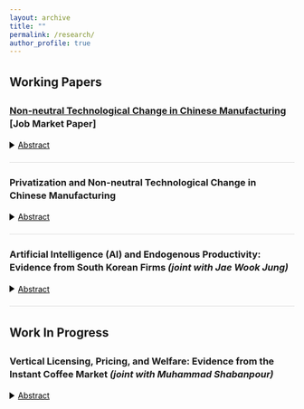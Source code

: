 ```yaml
---
layout: archive
title: ""
permalink: /research/
author_profile: true
---
```


<style>
  /* Typography & spacing */
  body { line-height: 1.4; }
  p, li { font-size: 1em; }
  .coauthors, .subcontent { font-size: 0.9em; }
  h2, h3 { margin-top: 1.5em; }

  /* Subcontent list styling */
  ul.subcontent {
    list-style-type: circle;
    margin-left: 10px;
    padding-left: 10px;
  }

  /* Divider between papers */
  .underline {
    display: block;
    margin: 20px 0;
    border-bottom: 1px solid #ddd;
  }

  /* --- Toggle styles using native <details>/<summary> --- */
  details { margin-top: 6px; }

  /* Hide default marker and add our own triangle */
  summary.toggle-summary {
    cursor: pointer;
    color: #000;
    text-decoration: underline;  /* set to 'none' if you prefer */
    display: inline-flex;
    align-items: center;
    gap: 6px;
    outline: none;
  }

  /* Remove default disclosure marker across browsers */
  summary.toggle-summary::-webkit-details-marker { display: none; }
  summary.toggle-summary::marker { content: ""; }   /* Firefox */

  /* Our triangle (right by default) */
  summary.toggle-summary::before {
    content: "";
    display: inline-block;
    width: 0; height: 0;
    border-style: solid;
    border-width: 6px 0 6px 9px;          /* right-pointing */
    border-color: transparent transparent transparent currentColor;
    transform: rotate(0deg);               /* ▶ */
    transition: transform 0.18s ease;
  }

  /* Rotate triangle down when open */
  details[open] > summary.toggle-summary::before {
    transform: rotate(90deg);              /* ▼ */
  }

  /* Abstract body */
  .abstract {
    text-align: justify;
    margin-top: 6px;
  }

  /* Accessibility focus style */
  summary.toggle-summary:focus {
    outline: 2px dotted #000;
    outline-offset: 2px;
  }
</style>

## Working Papers

### [Non-neutral Technological Change in Chinese Manufacturing](https://papers.ssrn.com/sol3/papers.cfm?abstract_id=5176447) **[Job Market Paper]**
<details>
  <summary class="toggle-summary">Abstract</summary>
  <div class="abstract">
    This article identifies firm-level factor-augmenting productivity for capital, labor, and materials using Chinese manufacturing data from 1998 to 2008, a period of state-owned enterprise reform. We develop a novel method to estimate the parameters of a CES production function and recover the three types of factor-augmenting productivity. Results suggest technological change is strongly biased: labor-augmenting productivity grew 12% annually, capital-augmenting 5%, and material-augmenting 1.4%. Factor-augmenting productivity growth varies by sector and ownership. Productivity growth was driven primarily by incumbents, whereas entrants improved capital efficiency and exiters enhanced labor efficiency. We explain factor cost-share shifts through productivity gaps and relative input prices.
  </div>
</details>

<span class="underline"></span>

### Privatization and Non-neutral Technological Change in Chinese Manufacturing
<details>
  <summary class="toggle-summary">Abstract</summary>
  <div class="abstract">
This paper examines how ownership transformation during China’s state-owned enterprise (SOE) reform affected the direction of firm-level technological change. Using Chinese manufacturing data from 1998–2008, I estimate a nested CES production function with factor-augmenting productivities and embed privatization directly into the law of motion for each productivity to address endogenous ownership change. I also relax perfect-competition assumptions in labor markets by allowing ownership-specific rent sharing, which separates true labor-augmenting technological change from wage markdowns. Using the estimates, we quantify how privatization shifts labor-augmenting productivity and compare labor market power (rent sharing) between SOEs and private firms.
    
<!--The estimates indicate that privatization significantly accelerates labor- and capital-augmenting productivity, with more modest effects for materials, and that SOEs and private firms differ systematically in their labor-market power.-->
  </div>
</details>

<span class="underline"></span>

### Artificial Intelligence (AI) and Endogenous Productivity: Evidence from South Korean Firms <em>(joint with Jae Wook Jung)</em>
<details>
  <summary class="toggle-summary">Abstract</summary>
  <div class="abstract">
This paper examines how artificial intelligence (AI) adoption affects firm-level productivity. Using firm-level administrative microdata covering all sectors in South Korea from 2017 to 2023, we measure AI adoption and estimate endogenous productivity to address selection into adoption. On average, adopters experience a short-run revenue increase of about 4%. Effects are heterogeneous across time and industries—larger gains in Information and Communication Technology (ICT), muted effects in Trade and Services, and slightly negative impacts in Manufacturing. Using the estimates, we then analyze selection into AI adoption, documenting which firm and market characteristics predict adoption. 
  </div>
</details>

<span class="underline"></span>

## Work In Progress

### Vertical Licensing, Pricing, and Welfare: Evidence from the Instant Coffee Market <em>(joint with Muhammad Shabanpour)</em>
<details>
  <summary class="toggle-summary">Abstract</summary>
  <div class="abstract">
    <em>Abstract coming soon.</em>
  </div>
</details>
